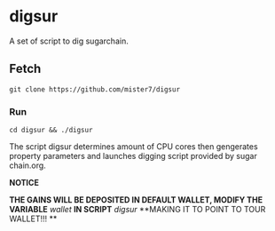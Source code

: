 # digsur
A set of script to dig sugarchain.


## Fetch
```
git clone https://github.com/mister7/digsur
```

### Run
```
cd digsur && ./digsur
```



The script digsur determines amount of CPU cores then gengerates property parameters and launches digging script provided by sugar chain.org.



**NOTICE**

**THE GAINS WILL BE DEPOSITED IN DEFAULT WALLET, MODIFY THE VARIABLE** *wallet* **IN SCRIPT** *digsur* **MAKING IT TO POINT TO TOUR WALLET!!! **
